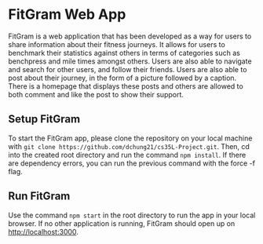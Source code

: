 # FitGram Web App

FitGram is a web application that has been developed as a way for users to share information about their fitness journeys. It allows for users to benchmark their statistics against others in terms of categories such as benchpress and mile times amongst others. Users are also able to navigate and search for other users, and follow their friends. Users are also able to post about their journey, in the form of a picture followed by a caption. There is a homepage that displays these posts and others are allowed to both comment and like the post to show their support. 

## Setup FitGram

To start the FitGram app, please clone the repository on your local machine with `git clone https://github.com/dchung21/cs35L-Project.git`. Then, cd into the created root directory and run the command `npm install`. If there are dependency errors, you can run the previous command with the force -f flag. 

## Run FitGram

Use the command `npm start` in the root directory to run the app in your local browser. If no other application is running, FitGram should open up on [http://localhost:3000](http://localhost:3000). 

